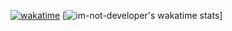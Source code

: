 [![wakatime](https://wakatime.com/badge/user/746e7e0d-60f3-4a85-85e0-840d71950a3e.svg)](https://wakatime.com/@746e7e0d-60f3-4a85-85e0-840d71950a3e)
[![im-not-developer's wakatime stats](https://github-readme-stats.vercel.app/api/wakatime?username=im-not-developer)]

